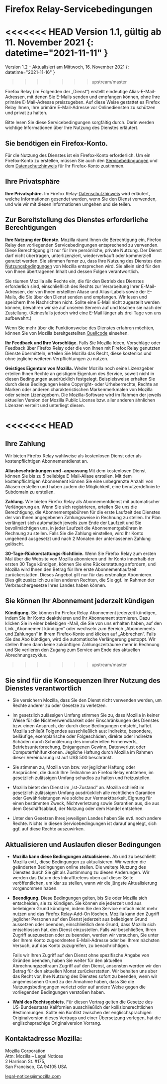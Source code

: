 # Firefox Relay-Servicebedingungen

<<<<<<< HEAD
Version 1.1, gültig ab 11. November 2021
{: datetime="2021-11-11" }
=======
Version 1.2 – Aktualisiert am Mittwoch, 16. November 2021
{: datetime="2021-11-16" }
>>>>>>> upstream/master

Firefox Relay (im Folgenden der „Dienst“) erstellt eindeutige Alias-E-Mail-Adressen, mit denen Sie E-Mails senden und empfangen können, ohne Ihre primäre E-Mail-Adresse preiszugeben. Auf diese Weise gestattet es Firefox Relay Ihnen, Ihre primäre E-Mail-Adresse vor Onlinediensten zu schützen und privat zu halten.

Bitte lesen Sie diese Servicebedingungen sorgfältig durch. Darin werden wichtige Informationen über Ihre Nutzung des Dienstes erläutert.

## Sie benötigen ein Firefox-Konto.

Für die Nutzung des Dienstes ist ein Firefox-Konto erforderlich. Um ein Firefox-Konto zu erstellen, müssen Sie auch den [Servicebedingungen](https://www.mozilla.org/about/legal/terms/services/) und dem [Datenschutzhinweis](https://www.mozilla.org/privacy/firefox/) für Ihr Firefox-Konto zustimmen.

## Ihre Privatsphäre

__Ihre Privatsphäre.__ Im Firefox Relay-[Datenschutzhinweis](https://www.mozilla.org/privacy/firefox-relay/) wird erläutert, welche Informationen gesendet werden, wenn Sie den Dienst verwenden, und wie wir mit diesen Informationen umgehen und sie teilen.

## Zur Bereitstellung des Dienstes erforderliche Berechtigungen

__Ihre Nutzung der Dienste.__ Mozilla räumt Ihnen die Berechtigung ein, Firefox Relay den vorliegenden Servicebedingungen entsprechend zu verwenden. Diese Berechtigung gilt nur für Ihre persönliche, private Nutzung. Der Dienst darf nicht übertragen, unterlizenziert, wiederverkauft oder kommerziell genutzt werden. Sie stimmen ferner zu, dass Ihre Nutzung des Dienstes den [Nutzungsbedingungen](https://www.mozilla.org/about/legal/acceptable-use/) von Mozilla entsprechen wird. Sie allein sind für den von Ihnen übertragenen Inhalt und dessen Folgen verantwortlich.

Sie räumen Mozilla alle Rechte ein, die für den Betrieb des Dienstes erforderlich sind, einschließlich des Rechts zur Verarbeitung Ihrer E-Mail-Adressen, der von Ihnen erstellten Aliase und Alias-Labels sowie der E-Mails, die Sie über den Dienst senden und empfangen. Wir lesen und speichern Ihre Nachrichten nicht. Sollte eine E-Mail nicht zugestellt werden können, bewahren wir sie auf unseren Servern auf und löschen sie nach der Zustellung. (Keinesfalls jedoch wird eine E-Mail länger als drei Tage von uns aufbewahrt.)

Wenn Sie mehr über die Funktionsweise des Dienstes erfahren möchten, können Sie von Mozilla bereitgestellten [Quellcode](https://github.com/mozilla/fx-private-relay) einsehen.

__Ihr Feedback und Ihre Vorschläge.__ Falls Sie Mozilla Ideen, Vorschläge oder Feedback über Firefox Relay oder die von Ihnen mit Firefox Relay genutzten Dienste übermitteln, erteilen Sie Mozilla das Recht, diese kostenlos und ohne jegliche weiteren Verpflichtungen zu nutzen.

__Geistiges Eigentum von Mozilla.__ Weder Mozilla noch seine Lizenzgeber erteilen Ihnen Rechte an geistigem Eigentum des Service, soweit nicht in diesen Bedingungen ausdrücklich festgelegt. Beispielsweise erhalten Sie durch diese Bedingungen keine Copyright- oder Urheberrechte, Rechte an Marken oder anderen charakteristischen Markenmerkmalen von Mozilla oder seinen Lizenzgebern. Die Mozilla-Software wird im Rahmen der jeweils aktuellen Version der Mozilla Public License bzw. aller anderen ähnlichen Lizenzen verteilt und unterliegt diesen.

<<<<<<< HEAD
=======
## Ihre Zahlung

Wir bieten Firefox Relay wahlweise als kostenlosen Dienst oder als kostenpflichtigen Abonnementdienst an.

__Aliasbeschränkungen und -anpassung__ Mit dem kostenlosen Dienst können Sie bis zu 5 beliebige E-Mail-Aliase erstellen. Mit dem kostenpflichtigen Abonnement können Sie eine unbegrenzte Anzahl von Aliasen erstellen und haben zudem die Möglichkeit, eine benutzerdefinierte Subdomain zu erstellen.

__Zahlung.__ Wie bieten Firefox Relay als Abonnementdienst mit automatischer Verlängerung an. Wenn Sie sich registrieren, erteilen Sie uns die Berechtigung, die Abonnementgebühren für die erste Laufzeit des Dienstes der von Ihnen angegebenen Zahlungsweise in Rechnung zu stellen. Ihr Plan verlängert sich automatisch jeweils zum Ende der Laufzeit und Sie bevollmächtigen uns, in jeder Laufzeit die Abonnementgebühren in Rechnung zu stellen. Falls Sie die Zahlung einstellen, wird Ihr Konto umgehend ausgesetzt und nach 2 Monaten der unterlassenen Zahlung gelöscht.

__30-Tage-Rückerstattungs-Richtlinie.__ Wenn Sie Firefox Relay zum ersten Mal über die Website von Mozilla abonnieren und Ihr Konto innerhalb der ersten 30 Tage kündigen, können Sie eine Rückerstattung anfordern, und Mozilla wird Ihnen den Betrag für Ihre erste Abonnementlaufzeit zurückerstatten. Dieses Angebot gilt nur für das erstmalige Abonnieren. Dies gilt zusätzlich zu allen anderen Rechten, die Sie ggf. im Rahmen der Verbrauchergesetze Ihres Landes haben können.

## Sie können Ihr Abonnement jederzeit kündigen

__Kündigung.__ Sie können Ihr Firefox Relay-Abonnement jederzeit kündigen, indem Sie Ihr Konto deaktivieren und Ihr Abonnement stornieren. Dazu klicken Sie in einer beliebigen -Mail, die Sie von uns erhalten haben, auf den Link „Abonnement kündigen“ oder wechseln zum Bereich „Abonnements und Zahlungen“ in Ihrem Firefox-Konto und klicken auf „Abbrechen“. Falls Sie das Abo kündigen, wird die automatische Verlängerung gestoppt. Wir stellen Ihnen dann keine zukünftigen Zahlungszeiträume mehr in Rechnung und Sie verlieren den Zugang zum Service am Ende des aktuellen Abrechnungszyklus.

>>>>>>> upstream/master
## Sie sind für die Konsequenzen Ihrer Nutzung des Dienstes verantwortlich

* Sie versichern Mozilla, dass Sie den Dienst nicht verwenden werden, um Rechte anderer zu oder Gesetze zu verletzen.

* Im gesetzlich zulässigen Umfang stimmen Sie zu, dass Mozilla in keiner Weise für die Nichtverwendbarkeit oder Einschränkungen des Dienstes bzw. einen Anspruch, der durch diese Bedingungen entsteht, haftet. Mozilla schließt Folgendes ausschließlich aus: Indirekte, besondere, beiläufige, exemplarische oder Folgeschäden, direkte oder indirekte Schäden durch Schmälerung des immateriellen Firmenwerts, Betriebsunterbrechung, Entgangenen Gewinn, Datenverlust oder Computerfehlfunktionen. Jegliche Haftung durch Mozilla im Rahmen dieser Vereinbarung ist auf US$ 500 beschränkt.

* Sie stimmen zu, Mozilla von bzw. vor jeglicher Haftung oder Ansprüchen, die durch Ihre Teilnahme an Firefox Relay entstehen, im gesetzlich zulässigen Umfang schadlos zu halten und freizustellen.

* Mozilla bietet den Dienst im „Ist-Zustand“ an. Mozilla schließt im gesetzlich zulässigen Umfang ausdrücklich alle rechtlichen Garantien oder Gewährleistungen wie solche zur Vermarktbarkeit, Eignung für einen bestimmten Zweck, Nichtverletzung sowie Garantien aus, die aus dem Geschäftsablauf, der Nutzung oder dem Handel entstehen.

* Unter den Gesetzen Ihres jeweiligen Landes haben Sie evtl. noch andere Rechte. Nichts in diesen Servicebedingungen ist darauf angelegt, sich ggf. auf diese Rechte auszuwirken.

## Aktualisieren und Auslaufen dieser Bedingungen

* __Mozilla kann diese Bedingungen aktualisieren.__ Ab und zu beschließt Mozilla evtl., diese Bedingungen zu aktualisieren. Wir werden die geänderten Bedingungen online stellen. Die weitere Nutzung des Dienstes durch Sie gilt als Zustimmung zu diesen Änderungen. Wir werden das Datum des Inkrafttretens oben auf dieser Seite veröffentlichen, um klar zu stellen, wann wir die jüngste Aktualisierung vorgenommen haben.

* __Beendigung.__ Diese Bedingungen gelten, bis Sie oder Mozilla sich entscheiden, sie zu kündigen. Sie können sie jederzeit und aus beliebigem Grund kündigen, indem Sie den Service einfach nicht mehr nutzen und das Firefox Relay-Add-On löschen. Mozilla kann den Zugriff jeglicher Personen auf den Dienst jederzeit aus beliebigem Grund aussetzen oder beenden, einschließlich dem Grund, dass Mozilla sich entschlossen hat, den Dienst einzustellen. Falls wir beschließen, Ihren Zugriff auszusetzen oder zu beenden, werden wir versuchen, Sie unter der Ihrem Konto zugeordneten E-Mail-Adresse oder bei Ihrem nächsten Versuch, auf das Konto zuzugreifen, zu benachrichtigen.

  Falls wir Ihren Zugriff auf den Dienst ohne spezifische Angabe von Gründen beenden, haben Sie weiter für den aktuellen Abrechnungszeitraum Zugriff auf den Dienst, ansonsten werden wir den Betrag für den aktuellen Monat zurückerstatten. Wir behalten uns aber das Recht vor, Ihre Nutzung des Dienstes sofort zu beenden, wenn wir angemessenen Grund zu der Annahme haben, dass Sie die Nutzungsbedingungen verletzt oder auf andere Weise gegen die vorliegenden Bedingungen verstoßen haben.

* __Wahl des Rechtsgebiets.__ Für diesen Vertrag gelten die Gesetze des US-Bundesstaats Kalifornien ausschließlich der kollisionsrechtlichen Bestimmungen. Sollte ein Konflikt zwischen der englischsprachigen Originalversion dieses Vertrags und einer Übersetzung vorlegen, hat die englischsprachige Originalversion Vorrang.


## Kontaktadresse Mozilla:

Mozilla Corporation  
Attn: Mozilla – Legal Notices  
2 Harrison St. #175,  
San Francisco, CA 94105 USA  

legal-notices@mozilla.com
